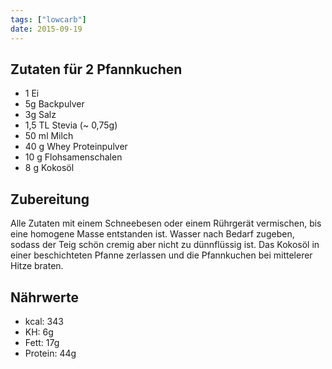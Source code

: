 ```yaml
---
tags: ["lowcarb"]
date: 2015-09-19
---
```


## Zutaten für 2 Pfannkuchen
- 1         Ei
- 5g        Backpulver
- 3g        Salz
- 1,5 TL    Stevia (~ 0,75g)
- 50 ml     Milch
- 40 g      Whey Proteinpulver
- 10 g      Flohsamenschalen
- 8 g       Kokosöl

## Zubereitung
Alle Zutaten mit einem Schneebesen oder einem Rührgerät vermischen, bis eine homogene Masse entstanden ist. Wasser nach Bedarf zugeben, sodass der Teig schön cremig aber nicht zu dünnflüssig ist. Das Kokosöl in einer beschichteten Pfanne zerlassen und die Pfannkuchen bei mittelerer Hitze braten.

## Nährwerte
- kcal:   343
- KH:       6g
- Fett:    17g
- Protein: 44g

